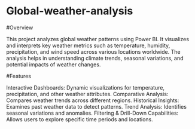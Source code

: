 # Global-weather-analysis

#Overview

This project analyzes global weather patterns using Power BI. It visualizes and interprets key weather metrics such as temperature, humidity, precipitation, and wind speed across various locations worldwide. The analysis helps in understanding climate trends, seasonal variations, and potential impacts of weather changes.

#Features

Interactive Dashboards: Dynamic visualizations for temperature, precipitation, and other weather attributes.
Comparative Analysis: Compares weather trends across different regions.
Historical Insights: Examines past weather data to detect patterns.
Trend Analysis: Identifies seasonal variations and anomalies.
Filtering & Drill-Down Capabilities: Allows users to explore specific time periods and locations.
